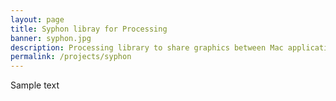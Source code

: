 ```yaml
---
layout: page
title: Syphon libray for Processing 
banner: syphon.jpg
description: Processing library to share graphics between Mac applications
permalink: /projects/syphon
---
```


Sample text